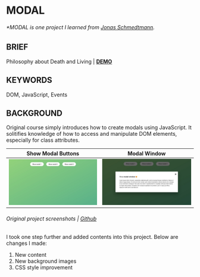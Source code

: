 # MODAL

###### \*MODAL is one project I learned from [Jonas Schmedtmann](https://www.udemy.com/course/the-complete-javascript-course/?referralCode=87FE8B1039A68106DEE5).

## BRIEF

Philosophy about Death and Living | [**DEMO**](https://howiework.github.io/Modal/)

## KEYWORDS

DOM, JavaScript, Events

## BACKGROUND

Original course simply introduces how to create modals using JavaScript. It solitifies knowledge of how to access and manipulate DOM elements, especially for class attributes.

<!-- prettier-ignore-start -->
|Show Modal Buttons|Modal Window|
| :--------------: | :--------: |
| ![Original Modal Screenshot](./original-modal-screenshot-1.jpg 'Original Modal Screenshot 1') | ![Original Modal Screenshot](./original-modal-screenshot-2.jpg 'Original Modal Screenshot 2') |
<!-- prettier-ignore-end -->

###### Original project screenshots | [Github](https://github.com/HowieWork/complete-javascript-with-jonas/tree/master/06-Modal)

I took one step further and added contents into this project. Below are changes I made:

1. New content
2. New background images
3. CSS style improvement
